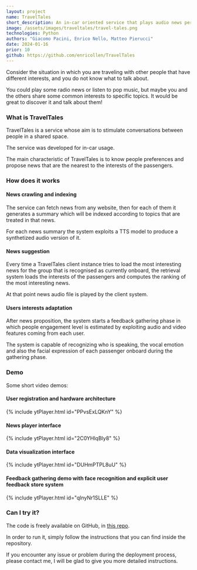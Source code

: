 ```yaml
---
layout: project
name: TravelTales
short_description: An in-car oriented service that plays audio news personalized on passengers' interests. 
image: /assets/images/traveltales/travel-tales.png
technologies: Python
authors: "Giacomo Pacini, Enrico Nello, Matteo Pierucci"
date: 2024-01-16
prior: 10
github: https://github.com/enricollen/TravelTales
---
```


Consider the situation in which you are traveling with other people that have different interests, and you do not know what to talk about.

You could play some radio news or listen to pop music, but maybe you and the others share some common interests to specific topics. It would be great to discover it and talk about them!

<!-- Listening to generalistic radio news

When traveling together with other people it is 

Current solutions
 -->



### What is TravelTales

TravelTales is a service whose aim is to stimulate conversations between people in a shared space.

The service was developed for in-car usage.

The main characteristic of TravelTales is to know people preferences and propose news that are the nearest to the interests of the passengers.

### How does it works


#### News crawling and indexing 

The service can fetch news from any website, then for each of them it generates a summary which will be indexed according to topics that are treated in that news.


For each news summary the system exploits a TTS model to produce a synthetized audio version of it.


#### News suggestion

Every time a TravelTales client instance tries to load the most interesting news for the group that is recognised as currently onboard, the retrieval system loads the interests of the passengers and computes the ranking of the most interesting news.

At that point news audio file is played by the client system.


#### Users interests adaptation

After news proposition, the system starts a feedback gathering phase in which people engagement level is estimated by exploiting audio and video features coming from each user.

The system is capable of recognizing who is speaking, the vocal emotion and also the facial expression of each passenger onboard during the gathering phase.


### Demo

Some short video demos:

#### User registration and hardware architecture

{% include ytPlayer.html id="PPvsExLQKnY" %}

#### News player interface

{% include ytPlayer.html id="2C0YHlqBly8" %}

#### Data visualization interface


{% include ytPlayer.html id="DUHmPTPL8uU" %}


#### Feedback gathering demo with face recognition and explicit user feedback store system


{% include ytPlayer.html id="qlnyNr1SLLE" %}


### Can I try it?

The code is freely available on GitHub, in <a href="{{ page.github }}" target="_blank">this repo</a>.

In order to run it, simply follow the instructions that you can find inside the repository.

If you encounter any issue or problem during the deployment process, please contact me, I will be glad to give you more detailed instructions.